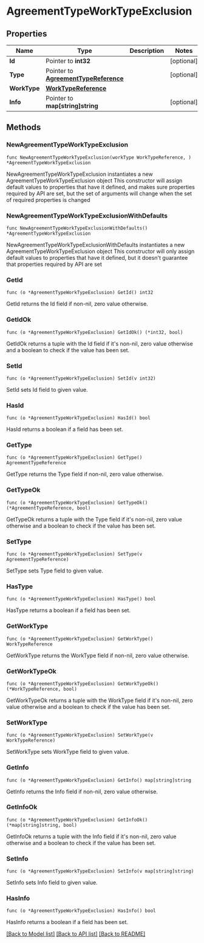 # AgreementTypeWorkTypeExclusion

## Properties

Name | Type | Description | Notes
------------ | ------------- | ------------- | -------------
**Id** | Pointer to **int32** |  | [optional] 
**Type** | Pointer to [**AgreementTypeReference**](AgreementTypeReference.md) |  | [optional] 
**WorkType** | [**WorkTypeReference**](WorkTypeReference.md) |  | 
**Info** | Pointer to **map[string]string** |  | [optional] 

## Methods

### NewAgreementTypeWorkTypeExclusion

`func NewAgreementTypeWorkTypeExclusion(workType WorkTypeReference, ) *AgreementTypeWorkTypeExclusion`

NewAgreementTypeWorkTypeExclusion instantiates a new AgreementTypeWorkTypeExclusion object
This constructor will assign default values to properties that have it defined,
and makes sure properties required by API are set, but the set of arguments
will change when the set of required properties is changed

### NewAgreementTypeWorkTypeExclusionWithDefaults

`func NewAgreementTypeWorkTypeExclusionWithDefaults() *AgreementTypeWorkTypeExclusion`

NewAgreementTypeWorkTypeExclusionWithDefaults instantiates a new AgreementTypeWorkTypeExclusion object
This constructor will only assign default values to properties that have it defined,
but it doesn't guarantee that properties required by API are set

### GetId

`func (o *AgreementTypeWorkTypeExclusion) GetId() int32`

GetId returns the Id field if non-nil, zero value otherwise.

### GetIdOk

`func (o *AgreementTypeWorkTypeExclusion) GetIdOk() (*int32, bool)`

GetIdOk returns a tuple with the Id field if it's non-nil, zero value otherwise
and a boolean to check if the value has been set.

### SetId

`func (o *AgreementTypeWorkTypeExclusion) SetId(v int32)`

SetId sets Id field to given value.

### HasId

`func (o *AgreementTypeWorkTypeExclusion) HasId() bool`

HasId returns a boolean if a field has been set.

### GetType

`func (o *AgreementTypeWorkTypeExclusion) GetType() AgreementTypeReference`

GetType returns the Type field if non-nil, zero value otherwise.

### GetTypeOk

`func (o *AgreementTypeWorkTypeExclusion) GetTypeOk() (*AgreementTypeReference, bool)`

GetTypeOk returns a tuple with the Type field if it's non-nil, zero value otherwise
and a boolean to check if the value has been set.

### SetType

`func (o *AgreementTypeWorkTypeExclusion) SetType(v AgreementTypeReference)`

SetType sets Type field to given value.

### HasType

`func (o *AgreementTypeWorkTypeExclusion) HasType() bool`

HasType returns a boolean if a field has been set.

### GetWorkType

`func (o *AgreementTypeWorkTypeExclusion) GetWorkType() WorkTypeReference`

GetWorkType returns the WorkType field if non-nil, zero value otherwise.

### GetWorkTypeOk

`func (o *AgreementTypeWorkTypeExclusion) GetWorkTypeOk() (*WorkTypeReference, bool)`

GetWorkTypeOk returns a tuple with the WorkType field if it's non-nil, zero value otherwise
and a boolean to check if the value has been set.

### SetWorkType

`func (o *AgreementTypeWorkTypeExclusion) SetWorkType(v WorkTypeReference)`

SetWorkType sets WorkType field to given value.


### GetInfo

`func (o *AgreementTypeWorkTypeExclusion) GetInfo() map[string]string`

GetInfo returns the Info field if non-nil, zero value otherwise.

### GetInfoOk

`func (o *AgreementTypeWorkTypeExclusion) GetInfoOk() (*map[string]string, bool)`

GetInfoOk returns a tuple with the Info field if it's non-nil, zero value otherwise
and a boolean to check if the value has been set.

### SetInfo

`func (o *AgreementTypeWorkTypeExclusion) SetInfo(v map[string]string)`

SetInfo sets Info field to given value.

### HasInfo

`func (o *AgreementTypeWorkTypeExclusion) HasInfo() bool`

HasInfo returns a boolean if a field has been set.


[[Back to Model list]](../README.md#documentation-for-models) [[Back to API list]](../README.md#documentation-for-api-endpoints) [[Back to README]](../README.md)


